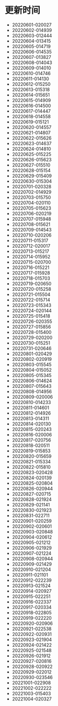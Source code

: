 # 更新时间
* 20220601-020027
* 20220602-014939
* 20220603-012444
* 20220604-013415
* 20220605-014719
* 20220606-014535
* 20220607-013827
* 20220608-014043
* 20220609-014010
* 20220610-014746
* 20220611-014130
* 20220612-015250
* 20220613-015318
* 20220614-015651
* 20220615-014909
* 20220616-014500
* 20220617-014447
* 20220618-014558
* 20220619-015121
* 20220620-014557
* 20220621-014807
* 20220622-015626
* 20220623-014637
* 20220624-014810
* 20220625-015225
* 20220626-015623
* 20220627-015510
* 20220628-015154
* 20220629-015409
* 20220630-015304
* 20220701-020328
* 20220702-014929
* 20220703-015750
* 20220704-020110
* 20220705-015623
* 20220706-020219
* 20220707-015948
* 20220708-015621
* 20220709-014543
* 20220710-020206
* 20220711-015317
* 20220712-020017
* 20220713-015217
* 20220714-015952
* 20220715-020700
* 20220716-015221
* 20220717-015928
* 20220718-015703
* 20220719-020650
* 20220720-015258
* 20220721-015504
* 20220722-015714
* 20220723-015343
* 20220724-020144
* 20220725-015418
* 20220726-020355
* 20220727-015856
* 20220728-015400
* 20220729-020200
* 20220730-015251
* 20220731-020646
* 20220801-020429
* 20220802-020919
* 20220803-015545
* 20220804-015052
* 20220805-015345
* 20220806-014624
* 20220807-015643
* 20220808-014956
* 20220809-020006
* 20220810-014233
* 20220811-014601
* 20220812-014926
* 20220813-014311
* 20220814-020130
* 20220815-020243
* 20220816-020006
* 20220817-020756
* 20220818-020511
* 20220819-015853
* 20220820-015659
* 20220821-015334
* 20220822-015810
* 20220823-020428
* 20220824-020139
* 20220825-020804
* 20220826-020944
* 20220827-020715
* 20220828-021924
* 20220829-021141
* 20220830-021923
* 20220831-022711
* 20220901-020259
* 20220902-020601
* 20220903-020848
* 20220904-020612
* 20220905-021212
* 20220906-021929
* 20220907-021224
* 20220908-020944
* 20220909-021429
* 20220910-021204
* 20220911-021101
* 20220912-022239
* 20220913-021524
* 20220914-020927
* 20220915-022251
* 20220916-022337
* 20220917-020334
* 20220918-022805
* 20220919-022220
* 20220920-020906
* 20220921-022538
* 20220922-020931
* 20220923-021904
* 20220924-021422
* 20220925-021548
* 20220926-021912
* 20220927-020816
* 20220928-020922
* 20220929-022012
* 20220930-023546
* 20221001-022908
* 20221002-022222
* 20221003-015403
* 20221004-020327
